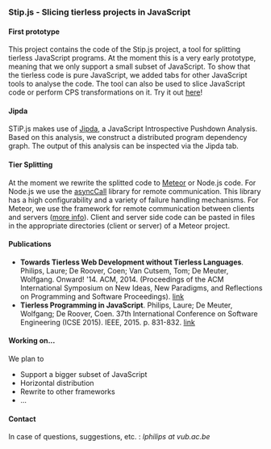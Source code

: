 ### Stip.js - Slicing tierless projects in JavaScript

#### First prototype

This project contains the code of the Stip.js project, a tool for splitting tierless JavaScript programs.
At the moment this is a very early prototype, meaning that we only support a small subset of JavaScript. 
To show that the tierless code is pure JavaScript, we added tabs for other JavaScript tools to analyse the code.
The tool can also be used to slice JavaScript code or perform CPS transformations on it.
Try it out [here](http://bit.ly/stipjs)!

#### Jipda

STiP.js makes use of [Jipda](https://github.com/jensnicolay/jipda), a JavaScript Introspective Pushdown Analysis. 
Based on this analysis, we construct a distributed program dependency graph. 
The output of this analysis can be inspected via the Jipda tab.

#### Tier Splitting

At the moment we rewrite the splitted code to [Meteor](http://www.meteor.com/) or Node.js code. 
For Node.js we use the [asyncCall](https://github.com/dielc/asyncCall.js) library for remote communication. 
This library has a high configurability and a variety of failure handling mechanisms. 
For Meteor, we use the framework for remote communication between clients and servers ([more info](http://docs.meteor.com/#/full/meteor_methods)). 
Client and server side code can be pasted in files in the appropriate directories (client or server) of a Meteor project.

#### Publications

* **Towards Tierless Web Development without Tierless Languages**. Philips, Laure; De Roover, Coen; Van Cutsem, Tom; De Meuter, Wolfgang. Onward! '14. ACM, 2014. (Proceedings of the ACM International Symposium on New Ideas, New Paradigms, and Reflections on Programming and Software Proceedings). [link](http://soft.vub.ac.be/Publications/2014/vub-soft-tr-14-15.pdf)
* **Tierless Programming in JavaScript**. Philips, Laure; De Meuter, Wolfgang; De Roover, Coen. 37th International Conference on Software Engineering (ICSE 2015). IEEE, 2015. p. 831-832. [link](http://soft.vub.ac.be/Publications/2015/vub-soft-tr-15-03.pdf)

#### Working on...

We plan to

* Support a bigger subset of JavaScript
* Horizontal distribution
* Rewrite to other frameworks
*  ...

#### Contact

In case of questions, suggestions, etc. : *lphilips at vub.ac.be*

